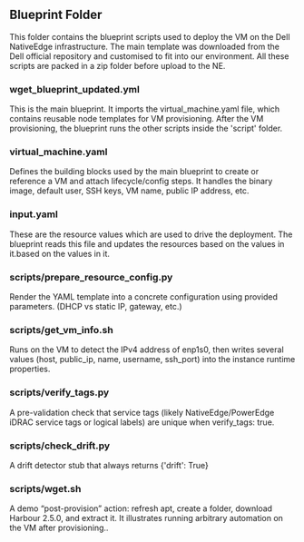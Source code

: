 ## Blueprint Folder
This folder contains the blueprint scripts used to deploy the VM on the Dell NativeEdge infrastructure. The main template was downloaded from the Dell official repository and customised to fit into our environment. All these scripts are packed in a zip folder before upload to the NE.

### wget_blueprint_updated.yml
This is the main blueprint. It imports the virtual_machine.yaml file, which contains reusable node templates for VM provisioning. After the VM provisioning, the blueprint runs the other scripts inside the 'script' folder.
###  virtual_machine.yaml
Defines the building blocks used by the main blueprint to create or reference a VM and attach lifecycle/config steps. It handles the binary image, default user, SSH keys, VM name, public IP address, etc.
### input.yaml
These are the resource values which are used to drive the deployment. The blueprint reads this file and updates the resources based on the values in it.based on the values in it.
### scripts/prepare_resource_config.py
Render the YAML template into a concrete configuration using provided parameters. (DHCP vs static IP, gateway, etc.) 
### scripts/get_vm_info.sh
Runs on the VM to detect the IPv4 address of enp1s0, then writes several values (host, public_ip, name, username, ssh_port) into the instance runtime properties.
### scripts/verify_tags.py
A pre-validation check that service tags (likely NativeEdge/PowerEdge iDRAC service tags or logical labels) are unique when verify_tags: true.
### scripts/check_drift.py
A drift detector stub that always returns {'drift': True}
### scripts/wget.sh
A demo “post-provision” action: refresh apt, create a folder, download Harbour 2.5.0, and extract it. It illustrates running arbitrary automation on the VM after provisioning..
